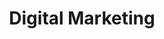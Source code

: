 ---
title: Digital Marketing
description: DigitalDigital Digital Marketing
h1: Digital Marketing
explanation: Map and prioritize issues regarding indexation and website structure to facilitate search engine indexation.
weight: 1
services:
  - name: Social Media Ads.
  - name: E-Mail Marketing
  - name: Google Ads
  - name: Influencer Marketing
---